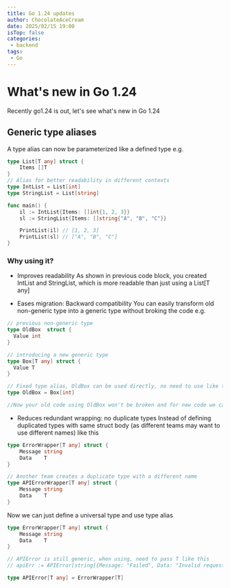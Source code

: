 ```yaml
---
title: Go 1.24 updates
author: ChocolateAceCream
date: 2025/02/15 19:00
isTop: false
categories:
 - backend
tags:
 - Go
---
```


# What's new in Go 1.24  <Badge text="Go" type="warning" />

Recently go1.24 is out, let's see what's new in Go 1.24

## Generic type aliases
A type alias can now be parameterized like a defined type
e.g.
```go
type List[T any] struct {
    Items []T
}
// Alias for better readability in different contexts
type IntList = List[int]
type StringList = List[string]

func main() {
    il := IntList{Items: []int{1, 2, 3}}
    sl := StringList{Items: []string{"A", "B", "C"}}

    PrintList(il) // [1, 2, 3]
    PrintList(sl) // ["A", "B", "C"]
}
```

### Why using it?
- Improves readability
As shown in previous code block, you created IntList and StringList, which is more readable than just using a List[T any]

- Eases migration: Backward compatibility
You can easily transform old non-generic type into a generic type without broking the code
e.g.
```go
// previous non-generic type
type OldBox  struct {
  Value int
}

// introducing a new generic type
type Box[T any] struct {
  Value T
}

// Fixed type alias, OldBox can be used directly, no need to use like this OldBox[int]
type OldBox = Box[int]

//Now your old code using OldBox won't be broken and for new code we can just use Box instead
```

- Reduces redundant wrapping: no duplicate types
Instead of defining duplicated types with same struct body (as different teams may want to use different names) like this
```go
type ErrorWrapper[T any] struct {
    Message string
    Data    T
}

// Another team creates a duplicate type with a different name
type APIErrorWrapper[T any] struct {
    Message string
    Data    T
}
```

Now we can just define a universal type and use type alias

```go
type ErrorWrapper[T any] struct {
    Message string
    Data    T
}

// APIError is still generic, when using, need to pass T like this
// apiErr := APIError[string]{Message: "Failed", Data: "Invalid request"} // ✅ Type must be specified

type APIError[T any] = ErrorWrapper[T]
```